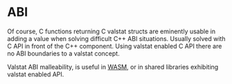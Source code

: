 # ABI 

Of course, C functions returning C valstat structs are eminently usable in adding a value when solving difficult C++ ABI situations. Usually solved with C API in front of the C++ component. Using valstat enabled C API there are no ABI boundaries to a valstat concept.

Valstat ABI malleability, is useful in [WASM](https://en.wikipedia.org/wiki/WebAssembly), or in shared libraries exhibiting valstat enabled API.

